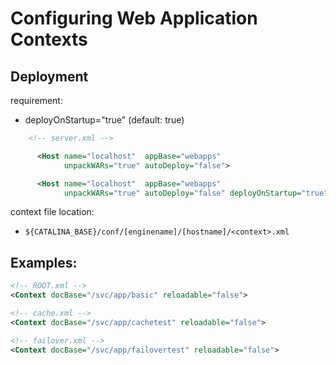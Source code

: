 # Configuring Web Application Contexts

## Deployment

requirement:

- deployOnStartup="true" (default: true)

```xml
    <!-- server.xml -->

      <Host name="localhost"  appBase="webapps"
            unpackWARs="true" autoDeploy="false">

      <Host name="localhost"  appBase="webapps"
            unpackWARs="true" autoDeploy="false" deployOnStartup="true">
```

context file location:

- `${CATALINA_BASE}/conf/[enginename]/[hostname]/<context>.xml`

## Examples:

```xml
<!-- ROOT.xml -->
<Context docBase="/svc/app/basic" reloadable="false">

<!-- cache.xml -->
<Context docBase="/svc/app/cachetest" reloadable="false">

<!-- failover.xml -->
<Context docBase="/svc/app/failovertest" reloadable="false">
```

<!-- jdbc.xml -->
<Context docBase="/svc/app/jdbctest" reloadable="false">
